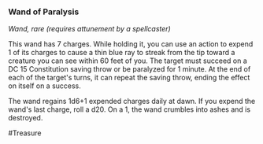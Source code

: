 ### Wand of Paralysis

*Wand, rare (requires attunement by a spellcaster)*

This wand has 7 charges. While holding it, you can use an action to expend 1 of its charges to cause a thin blue ray to streak from the tip toward a creature you can see within 60 feet of you. The target must succeed on a DC 15 Constitution saving throw or be paralyzed for 1 minute. At the end of each of the target's turns, it can repeat the saving throw, ending the effect on itself on a success.

The wand regains 1d6+1 expended charges daily at dawn. If you expend the wand's last charge, roll a d20. On a 1, the wand crumbles into ashes and is destroyed.

#Treasure
